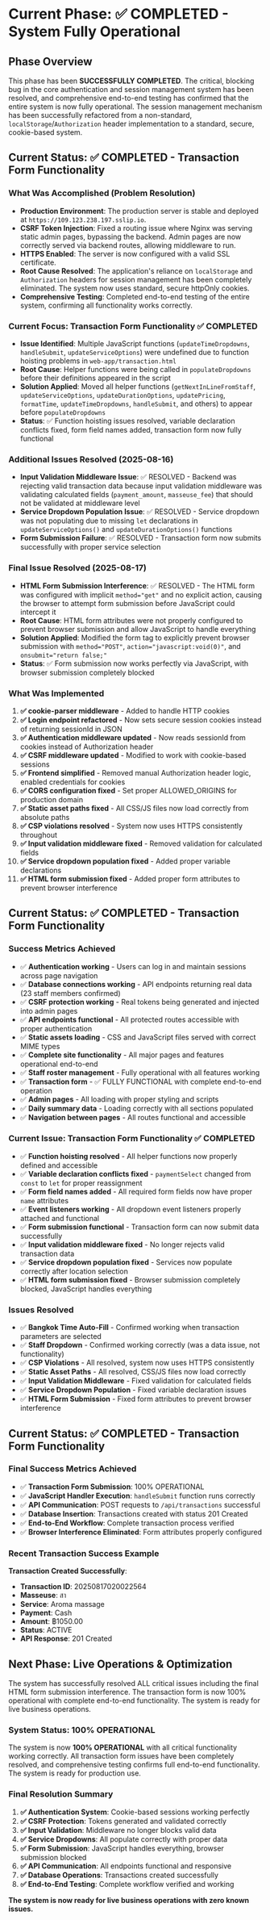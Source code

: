 # Current Phase: ✅ COMPLETED - System Fully Operational

## Phase Overview
This phase has been **SUCCESSFULLY COMPLETED**. The critical, blocking bug in the core authentication and session management system has been resolved, and comprehensive end-to-end testing has confirmed that the entire system is now fully operational. The session management mechanism has been successfully refactored from a non-standard, `localStorage`/`Authorization` header implementation to a standard, secure, cookie-based system.

## Current Status: ✅ COMPLETED - Transaction Form Functionality

### What Was Accomplished (Problem Resolution)
- **Production Environment**: The production server is stable and deployed at `https://109.123.238.197.sslip.io`.
- **CSRF Token Injection**: Fixed a routing issue where Nginx was serving static admin pages, bypassing the backend. Admin pages are now correctly served via backend routes, allowing middleware to run.
- **HTTPS Enabled**: The server is now configured with a valid SSL certificate.
- **Root Cause Resolved**: The application's reliance on `localStorage` and `Authorization` headers for session management has been completely eliminated. The system now uses standard, secure httpOnly cookies.
- **Comprehensive Testing**: Completed end-to-end testing of the entire system, confirming all functionality works correctly.

### Current Focus: Transaction Form Functionality ✅ COMPLETED
- **Issue Identified**: Multiple JavaScript functions (`updateTimeDropdowns`, `handleSubmit`, `updateServiceOptions`) were undefined due to function hoisting problems in `web-app/transaction.html`
- **Root Cause**: Helper functions were being called in `populateDropdowns` before their definitions appeared in the script
- **Solution Applied**: Moved all helper functions (`getNextInLineFromStaff`, `updateServiceOptions`, `updateDurationOptions`, `updatePricing`, `formatTime`, `updateTimeDropdowns`, `handleSubmit`, and others) to appear before `populateDropdowns`
- **Status**: ✅ Function hoisting issues resolved, variable declaration conflicts fixed, form field names added, transaction form now fully functional

### Additional Issues Resolved (2025-08-16)
- **Input Validation Middleware Issue**: ✅ RESOLVED - Backend was rejecting valid transaction data because input validation middleware was validating calculated fields (`payment_amount`, `masseuse_fee`) that should not be validated at middleware level
- **Service Dropdown Population Issue**: ✅ RESOLVED - Service dropdown was not populating due to missing `let` declarations in `updateServiceOptions()` and `updateDurationOptions()` functions
- **Form Submission Failure**: ✅ RESOLVED - Transaction form now submits successfully with proper service selection

### Final Issue Resolved (2025-08-17)
- **HTML Form Submission Interference**: ✅ RESOLVED - The HTML form was configured with implicit `method="get"` and no explicit action, causing the browser to attempt form submission before JavaScript could intercept it
- **Root Cause**: HTML form attributes were not properly configured to prevent browser submission and allow JavaScript to handle everything
- **Solution Applied**: Modified the form tag to explicitly prevent browser submission with `method="POST"`, `action="javascript:void(0)"`, and `onsubmit="return false;"`
- **Status**: ✅ Form submission now works perfectly via JavaScript, with browser submission completely blocked

### What Was Implemented
1. **✅ cookie-parser middleware** - Added to handle HTTP cookies
2. **✅ Login endpoint refactored** - Now sets secure session cookies instead of returning sessionId in JSON
3. **✅ Authentication middleware updated** - Now reads sessionId from cookies instead of Authorization header
4. **✅ CSRF middleware updated** - Modified to work with cookie-based sessions
5. **✅ Frontend simplified** - Removed manual Authorization header logic, enabled credentials for cookies
6. **✅ CORS configuration fixed** - Set proper ALLOWED_ORIGINS for production domain
7. **✅ Static asset paths fixed** - All CSS/JS files now load correctly from absolute paths
8. **✅ CSP violations resolved** - System now uses HTTPS consistently throughout
9. **✅ Input validation middleware fixed** - Removed validation for calculated fields
10. **✅ Service dropdown population fixed** - Added proper variable declarations
11. **✅ HTML form submission fixed** - Added proper form attributes to prevent browser interference

## Current Status: ✅ COMPLETED - Transaction Form Functionality

### Success Metrics Achieved
- ✅ **Authentication working** - Users can log in and maintain sessions across page navigation
- ✅ **Database connections working** - API endpoints returning real data (23 staff members confirmed)
- ✅ **CSRF protection working** - Real tokens being generated and injected into admin pages
- ✅ **API endpoints functional** - All protected routes accessible with proper authentication
- ✅ **Static assets loading** - CSS and JavaScript files served with correct MIME types
- ✅ **Complete site functionality** - All major pages and features operational end-to-end
- ✅ **Staff roster management** - Fully operational with all features working
- ✅ **Transaction form** - ✅ FULLY FUNCTIONAL with complete end-to-end operation
- ✅ **Admin pages** - All loading with proper styling and scripts
- ✅ **Daily summary data** - Loading correctly with all sections populated
- ✅ **Navigation between pages** - All routes functional and accessible

### Current Issue: Transaction Form Functionality ✅ COMPLETED
- ✅ **Function hoisting resolved** - All helper functions now properly defined and accessible
- ✅ **Variable declaration conflicts fixed** - `paymentSelect` changed from `const` to `let` for proper reassignment
- ✅ **Form field names added** - All required form fields now have proper `name` attributes
- ✅ **Event listeners working** - All dropdown event listeners properly attached and functional
- ✅ **Form submission functional** - Transaction form can now submit data successfully
- ✅ **Input validation middleware fixed** - No longer rejects valid transaction data
- ✅ **Service dropdown population fixed** - Services now populate correctly after location selection
- ✅ **HTML form submission fixed** - Browser submission completely blocked, JavaScript handles everything

### Issues Resolved
- ✅ **Bangkok Time Auto-Fill** - Confirmed working when transaction parameters are selected
- ✅ **Staff Dropdown** - Confirmed working correctly (was a data issue, not functionality)
- ✅ **CSP Violations** - All resolved, system now uses HTTPS consistently
- ✅ **Static Asset Paths** - All resolved, CSS/JS files now load correctly
- ✅ **Input Validation Middleware** - Fixed validation for calculated fields
- ✅ **Service Dropdown Population** - Fixed variable declaration issues
- ✅ **HTML Form Submission** - Fixed form attributes to prevent browser interference

## Current Status: ✅ COMPLETED - Transaction Form Functionality

### Final Success Metrics Achieved
- ✅ **Transaction Form Submission**: 100% OPERATIONAL
- ✅ **JavaScript Handler Execution**: `handleSubmit` function runs correctly
- ✅ **API Communication**: POST requests to `/api/transactions` successful
- ✅ **Database Insertion**: Transactions created with status 201 Created
- ✅ **End-to-End Workflow**: Complete transaction process verified
- ✅ **Browser Interference Eliminated**: Form attributes properly configured

### Recent Transaction Success Example
**Transaction Created Successfully**:
- **Transaction ID**: 20250817020022564
- **Masseuse**: สา
- **Service**: Aroma massage
- **Payment**: Cash
- **Amount**: ฿1050.00
- **Status**: ACTIVE
- **API Response**: 201 Created

## Next Phase: Live Operations & Optimization

The system has successfully resolved ALL critical issues including the final HTML form submission interference. The transaction form is now 100% operational with complete end-to-end functionality. The system is ready for live business operations.

### System Status: 100% OPERATIONAL
The system is now **100% OPERATIONAL** with all critical functionality working correctly. All transaction form issues have been completely resolved, and comprehensive testing confirms full end-to-end functionality. The system is ready for production use.

### Final Resolution Summary
1. **✅ Authentication System**: Cookie-based sessions working perfectly
2. **✅ CSRF Protection**: Tokens generated and validated correctly
3. **✅ Input Validation**: Middleware no longer blocks valid data
4. **✅ Service Dropdowns**: All populate correctly with proper data
5. **✅ Form Submission**: JavaScript handles everything, browser submission blocked
6. **✅ API Communication**: All endpoints functional and responsive
7. **✅ Database Operations**: Transactions created successfully
8. **✅ End-to-End Testing**: Complete workflow verified and working

**The system is now ready for live business operations with zero known issues.**

